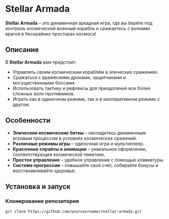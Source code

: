 # Stellar Armada

**Stellar Armada** – это динамичная аркадная игра, где вы берёте под контроль космический военный корабль и сражаетесь с волнами врагов в бескрайних просторах космоса!

## Описание

В **Stellar Armada** вам предстоит:
- Управлять своим космическим кораблём в эпических сражениях.
- Сражаться с вражескими дронами, защитниками и могущественными боссами.
- Использовать тактику и рефлексы для преодоления все более сложных волн противников.
- Играть как в одиночном режиме, так и в кооперативном режиме с другом.

## Особенности

- **Эпические космические битвы** – насладитесь динамичным игровым процессом в условиях космических сражений.
- **Различные режимы игры** – одиночная игра и мультиплеер.
- **Красочные спрайты и анимации** – уникальное оформление, соответствующее космической тематике.
- **Простое управление** – удобное управление с помощью клавиатуры.
- **Система прогрессии** – повышайте свой счёт, собирайте бонусы и восстанавливайте здоровье.

## Установка и запуск

### Клонирование репозитория

```bash
git clone https://github.com/yourusername/stellar-armada.git

